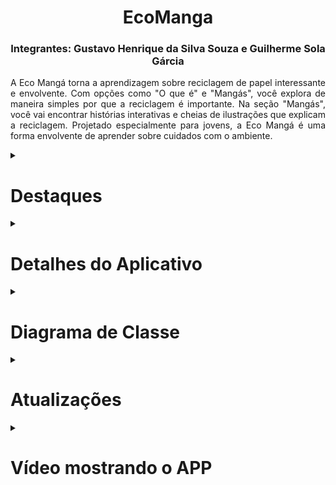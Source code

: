 <h1 align=center>EcoManga</h1>

<h3 align="center">Integrantes: Gustavo Henrique da Silva Souza e Guilherme Sola Gárcia</h3>

<p align=justify>		
    A Eco Mangá torna a aprendizagem sobre reciclagem de papel interessante e envolvente. Com opções como "O que é" e "Mangás", você explora de maneira simples por que a reciclagem é importante. Na seção "Mangás", você vai encontrar histórias interativas e cheias de ilustrações que explicam a reciclagem. Projetado especialmente para jovens, a Eco Mangá é uma forma envolvente de aprender sobre cuidados com o ambiente.
</p>

<details>
   <summary><h1>Destaques</h1></summary>
    <ul>
        <li align=justify><strong>Interface Acolhedora:</strong> A tela inicial apresenta um fundo branco e um logotipo amigável "Eco Mangá", dando as boas-vindas aos usuários de forma convidativa.
        </li>
        <br>
        <li align=justify><strong>Exploração Simplificada:</strong> A seção "O que é" fornece explicações claras e acessíveis sobre a importância da reciclagem de papel, ajudando os usuários a compreender seu significado de maneira simples.
        </li>
        <br>
        <li align=justify><strong>Mangás Interativos:</strong> Na seção "Mangás", três "imagebuttons" levam os usuários a histórias ricamente ilustradas e interativas, onde eles podem explorar os processos da reciclagem de papel por meio de personagens cativantes.
        </li>
    	<br>
	<li align=justify><strong>Jornada de Aprendizado:</strong> Os mangás não são apenas histórias, mas também fontes valiosas de conhecimento. Eles fornecem informações detalhadas e práticas sobre a reciclagem de papel, tornando o aprendizado uma experiência envolvente.
	</li>
   	<br>
	<li align=justify><strong>Acessibilidade para Jovens:</strong> Projetado especialmente para adolescentes e crianças, a Eco Mangá oferece uma maneira atraente e inspiradora de ensinar conscientização ambiental desde cedo.
	</li>
	<br>
	<li align=justify><strong>Foco na Sustentabilidade:</strong> O aplicativo tem como objetivo promover a consciência ambiental ao ensinar práticas de reciclagem de papel, incentivando os usuários a adotarem hábitos mais sustentáveis.
	</li>
	<br>
	<li alingn=justify><strong>Design Visualmente Atraente:</strong> As ilustrações coloridas e os personagens carismáticos nos mangás mantêm os usuários envolvidos e entretidos enquanto aprendem.
	</li>
	<br>
	<li alingn=justify><strong>Experiência Educativa Completa:</strong> A Eco Mangá oferece uma experiência completa de aprendizado, permitindo que os usuários explorem, entendam e se comprometam com a reciclagem de papel de maneira significativa.
	</li>
	<br>	
	<li alingn=justify><strong>Aventura Educativa Divertida</strong> Através de uma combinação única de narrativas e conhecimento, o aplicativo oferece uma abordagem divertida para aprender sobre reciclagem de papel.
	</li>
     </ul>

Essas características combinadas criam uma experiência atraente e informativa no Eco Mangá, proporcionando aos usuários uma jornada educativa única sobre a reciclagem de papel.
</details>


<details>
    <summary><h1>Detalhes do Aplicativo</h1></summary>
    <ul>
        <li><strong>Versão do Android:</strong> 9.0 (Pie);</li>
        <li><strong>Número de Telas:</strong> 6;</li>
        <li><strong>Linguagem de Programação:</strong> Java;</li>
        <li><strong>IDE</strong> Android Studio;</li>
    </ul>
</details>

<details>
    <summary><h1>Diagrama de Classe</h1></summary>
	<div align="center">
		<img src="https://github.com/GustavoHenrique444/EcoManga/assets/127442583/972c3301-44e6-46c7-9965-ad52d8e5339c" width="700px"/>
	</div>
</details>

<details>
	<summary><h1>Atualizações</h1></summary>
	<li align=justify><strong>Tela de Login:</strong> A tela de login é a porta de entrada para os usuários explorarem nosso aplicativo. Ela permite que os usuários criem uma conta para acessar nosso aplicativo e descobrir como funciona o processo de reciclagem de papel e outros materiais. Além disso, ao fazer o login, os usuários também terão acesso aos mangás disponíveis em nossa plataforma, ampliando ainda mais sua experiência no aplicativo. 
        </li>
	<br>
 
 <Li align=justify><strong>Como Reciclar?:</strong> A tela 'Como Reciclar' foi desenvolvida com o propósito de educar as pessoas sobre a importância da preservação do meio ambiente por meio da reciclagem de diversos materiais, incluindo papel, metais, resíduos orgânicos e muito mais. Essa funcionalidade visa capacitar os usuários a adotar práticas sustentáveis, contribuindo assim para a proteção do nosso planeta e o cuidado com o meio ambiente.
 </Li>
	<br>
	
<Li align=justify><strong>Outros tipos de materiais:</strong> Nosso aplicativo tem como objetivo central incentivar a reciclagem, com um foco especial no papel, mas reconhecemos que há uma ampla variedade de materiais recicláveis disponíveis. A tela "Recicláveis Diversos" foi projetada para informar aos usuários sobre a diversidade de materiais que podem ser reciclados em nosso planeta. Queremos promover uma compreensão abrangente dos recursos recicláveis, incentivando práticas sustentáveis e uma maior conscientização sobre a importância da reciclagem em nosso ambiente.
</Li>
</details>

<details>
	<summary><h1>Vídeo mostrando o APP</h1></summary>
		<div align="center">
	
</div>
</details>



